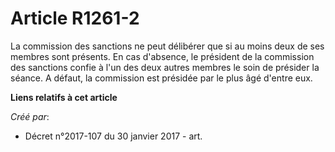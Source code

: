 # Article R1261-2

La commission des sanctions ne peut délibérer que si au moins deux de ses membres sont présents. En cas d'absence, le
président de la commission des sanctions confie à l'un des deux autres membres le soin de présider la séance. A défaut, la
commission est présidée par le plus âgé d'entre eux.

**Liens relatifs à cet article**

_Créé par_:

  - Décret n°2017-107 du 30 janvier 2017 - art.
